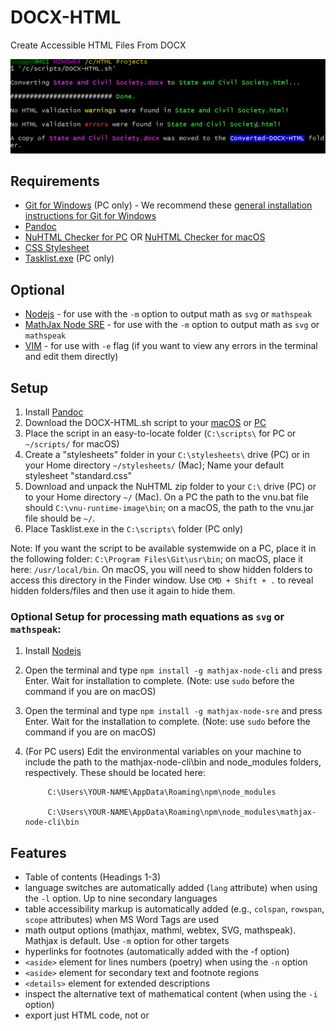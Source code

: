 # DOCX-HTML
Create Accessible HTML Files From DOCX

![DOCX-HTML Script Usage](https://github.com/polizoto/DOCX-HTML/blob/main/Screenshots/DOCX-HTML%20Script%20Usage.png)

## Requirements
- [Git for Windows](https://git-scm.com/download/win) (PC only) - We recommend these [general installation instructions for Git for Windows](https://phoenixnap.com/kb/how-to-install-git-windows)
- [Pandoc](https://pandoc.org/installing.html)
- [NuHTML Checker for PC](https://github.com/validator/validator/releases/download/20.6.30/vnu.windows.zip) OR [NuHTML Checker for macOS](https://github.com/validator/validator/releases/download/20.6.30/vnu.jar_20.6.30.zip)
- [CSS Stylesheet](https://github.com/polizoto/DOCX-HTML/blob/main/stylesheets/standard.css)
- [Tasklist.exe](https://www.computerhope.com/download/winxp.htm) (PC only)

## Optional
- [Nodejs](https://nodejs.org/en/) - for use with the `-m` option to output math as `svg` or `mathspeak`
- [MathJax Node SRE](https://www.npmjs.com/package/mathjax-node-sre) - for use with the `-m` option to output math as `svg` or `mathspeak`
- [VIM](https://www.vim.org/download.php) - for use with `-e` flag (if you want to view any errors in the terminal and edit them directly)

## Setup
1. Install [Pandoc](https://pandoc.org/installing.html)
2. Download the DOCX-HTML.sh script to your [macOS](https://github.com/polizoto/DOCX-HTML/blob/main/DOCX-HTML_mac.sh) or [PC](https://github.com/polizoto/DOCX-HTML/blob/main/DOCX-HTML.sh)
3. Place the script in an easy-to-locate folder (`C:\scripts\` for PC or `~/scripts/` for macOS)
4. Create a "stylesheets" folder in your `C:\stylesheets\` drive (PC) or in your Home directory `~/stylesheets/` (Mac); Name your default stylesheet "standard.css"
5. Download and unpack the NuHTML zip folder to your `C:\` drive (PC) or to your Home directory `~/` (Mac). On a PC the path to the vnu.bat file should `C:\vnu-runtime-image\bin`; on a macOS, the path to the vnu.jar file should be `~/`.
6. Place Tasklist.exe in the `C:\scripts\` folder (PC only)

Note: If you want the script to be available systemwide on a PC, place it in the following folder: `C:\Program Files\Git\usr\bin`; on macOS, place it here: `/usr/local/bin`. On macOS, you will need to show hidden folders to access this directory in the Finder window. Use `CMD + Shift + .` to reveal hidden folders/files and then use it again to hide them.

### Optional Setup for processing math equations as `svg` or `mathspeak`:
1. Install [Nodejs](https://nodejs.org/en/)
2. Open the terminal and type `npm install -g mathjax-node-cli` and press Enter. Wait for installation to complete. (Note: use `sudo` before the command if you are on macOS)
3. Open the terminal and type  `npm install -g mathjax-node-sre` and press Enter. Wait for the installation to complete. (Note: use `sudo` before the command if you are on macOS)
4. (For PC users) Edit the environmental variables on your machine to include the path to the mathjax-node-cli\bin and node_modules folders, respectively. These should be located here:

            C:\Users\YOUR-NAME\AppData\Roaming\npm\node_modules
          
            C:\Users\YOUR-NAME\AppData\Roaming\npm\node_modules\mathjax-node-cli\bin

## Features
- Table of contents (Headings 1-3)
- language switches are automatically added (`lang` attribute) when using the `-l` option. Up to nine secondary languages
- table accessibility markup is automatically added (e.g., `colspan`, `rowspan`, `scope` attributes) when MS Word Tags are used
- math output options (mathjax, mathml, webtex, SVG, mathspeak). Mathjax is default. Use `-m` option for other targets
- hyperlinks for footnotes (automatically added with the -f option)
- `<aside>` element for lines numbers (poetry) when using the `-n` option
- `<aside>` element for secondary text and footnote regions
- `<details>` element for extended descriptions
- inspect the alternative text of mathematical content (when using the `-i` option)
- export just HTML code, not <head> or <style> sections, for easier copying and pasting to LMS (when using the `-j` option)
- export new DOCX file for PDF workflows (when using `-p` option), which can be helpful for producing alternative text for math content
- receive HTML accessibility warnings and errors in the terminal (NuHTML checker)
- edit HTML directly with VIM in the terminal (when using the `-e` option)
- batch processing

## Overview
DOCX-HTML.sh is a bash script that converts DOCX files to HTML (web) format. The script performs numerous find and replace operations on an HTML file to ensure that the file is fully accessible to students using assistive technologies. 

This ReadMe has three parts: 
1. How to structure your MS Word document for use with the DOCX-HTML.sh script and
2. How to run the DOCX-HTML.sh script.
3. Further Resources

## Getting Started
Before using the DOCX-HTML.sh script, it is important to make sure that the MS Word document you are converting contains the following features:

- Heading structure
- Alternative text for images
- Page numbers  are styled as Heading 6 (for easier navigation)

In addition to these elements, there are some HTML accessibility features that are not added by the script unless you use “MS Word tags” in your document. These “tags” are detected by the script and replaced with the appropriate HTML elements and attributes. 

### MS Word Tags

For a complete list of the tags that are recognized by the DOCX-HTML.sh script, see the [MS Word Tags document](https://www.dropbox.com/s/lhogh996v2itfzq/MS%20Word%20Tags-DOCX-HTML.docx?dl=0). This document explains how each of the tags should be used in your MS Word document.

We will give a few examples of the most common tags below:

#### Secondary Text

When there is text in a document that is not essential to the main content (e.g., a sidebar), this is “secondary text”. On the line above secondary text, enter the following tag: 

`Secondary Text Begin:`

And on the line below secondary text, enter:

`Secondary Text End.`

#### Footnote Text
If there are footnotes in your document, make sure that these have superscript formatting. For the footnote references (on the bottom of each page OR at the end of the document) use the following tag above the footnote text region:

`Footnote Begin:`

And on the line below footnote text region, enter:

`Footnote End.`

#### Foreign Languages
The DOCX-HTML.sh script automatically makes English the default language for the HTML file. If there are other languages in your MS Word document, these languages need to be marked with language tags. 

Insert the following tag before the foreign language text:

`###1`

And enter the following tag after the foreign language text:

`%%%`

**Note:** These tags should be used in-line with text in your document. If there is more than one foreign language, use `###2` and `###3` before the second and  third foreign languages, respectively, and use the same ending tag (`%%%`) at the end of these passages. The DOCX-HTML.sh script can process up to nine foreign languages in your MS Word document.

#### Figure Captions
A figure caption is text that identifies an image. It is text that normally appears immediately before or after the image which help readers understand what the image is about. 

Write the following tag before figure caption:

`Figcaption Begin:`

And on the line below the figure caption text, enter:

`Figcaption End`

#### Extended Descriptions
If there are complex images in the document, write an extended description. Keep the alt text for this image short (What does it show?) and write “description to follow.” at the end of the alt text. 

Write your extended description and then add the following tag above the description:

`Description Begin:`

And on the line below the extended description, write:

`Description End.`

**Note:** Extended descriptions must come immediately after the image in the MS Word document for the DOCX-HTML.sh script to process the Description Begin: … Description End. tags successfully.

#### Table Captions
A table caption is text that identifies a table. It is text that normally appears immediately before or after the table. 

Write the following tag immediately before table captions in your MS Word document:

`Caption Begin:`

And on the line below the table caption, write:

`Caption End.`

**Note:** Table captions must come immediately before the table in the MS Word document for the DOCX-HTML.sh script to process the Caption Begin: … Caption End. tags successfully.

### MS Word Tables
#### General Information
There are two types of tables that you may encounter in your MS Word document: *simple* tables and *complex* tables.

A simple table is a table that has no merged cells. A complex table has merged cells and there is a different number of cells in each row of the table.

When you are working with simple tables, make sure that the “Header Row” checkbox is checked in the Table Style Options group of the Table Design Tab, when you insert your cursor in that table.

If it is a complex table and there are multiple column headers for cells in the table, make sure that the “Header Row” checkbox is unchecked when you insert your cursor in that table. See the example of [a complex table](https://www.dropbox.com/s/z87xgy61f6aa4uk/Complex%20Table%20-%20No%20Tags.docx?dl=0).

Note that columns 2-4 have children columns. When using the DOCX-HTML.sh script, this table should *not* have the “Header Row” marked.

#### Tags for MS Word Tables
If your table is simple, there usually isn’t anything else that you have to do than make sure that the “Header Row” is marked.

If your table is complex, however, you will need to add tags to the table to ensure that the table will be processed correctly by the DOC-HTML.sh script. Otherwise, you will need to do heavy editing of the HTML document in an HTML editor (e.g., Dreamweaver), which can significantly increase the amount of time you spend converting the document. 

For an extended explanation of how to use MS Word tags in tables for use with the DOCX-HTML.sh script, see the [MS Word Tags document](https://www.dropbox.com/s/lhogh996v2itfzq/MS%20Word%20Tags-DOCX-HTML.docx?dl=0). 

We will give a few examples of common MS Word tags for tables below:

##### Column Headers
When a cell in the first row of your table has multiple columns underneath it, we call this cell a “parent column header”. The cell is the parent of “children columns”. With this type of table, you will need to add tags so that the DOCX-HTML.sh script can determine the number of parent column headers and children columns correctly. 

See the example of a [complex table + column headers - with tags](https://www.dropbox.com/s/ue8z3krj0qtkk8z/Complex%20Table%20-%20With%20Tags.docx?dl=0)

In the first cell of this table, the tag begins with the number of children columns for this cell. There is only one column beneath this cell so we insert the number 1. Next we indicate that this cell is a column header by using `$`. Next we use the `@` symbol followed by the number of children columns of each parent column header (`122`) for the entire table. 

With the rest of the cells in the first row of this table, we again use tags to indicate the number of children columns underneath the cells (`2`) and to indicate that these cells are column header cells (`$`)

In the second row of the table, we also use the `$` tag to indicate that these cells are column headers. We do not use a number next to them because they are not parent column headers.

For more information about complex tables with parent column headers, see the [MS Word Tags document](https://www.dropbox.com/s/lhogh996v2itfzq/MS%20Word%20Tags-DOCX-HTML.docx?dl=0). 

##### Row Headers
When a cell in the left column of your table multiple rows to the right of it, we can this cell a "a parent row header". The cell is the parent of "children rows". With this type of table you will also need to add tags so that the DOCX-HTML.sh script can determine the number of parent row headers and children rows correctly.

See the example of a [complex table + row headers - with tags](https://www.dropbox.com/s/qbbokkkeijx4e7d/Complex%20Table%20%2B%20Parent%20Row%20Headers%20-%20With%20Tags.docx?dl=0).

In each of the "parent row header" cells in this table, we use tags to indicate the number of children rows (`3`) to the right of the cells and to indicate that these cells are row header cells (`^`).

In the second column of the table, we also use the `^` tag to indicate that these cells are row headers. We do not use a number next to them because they are not parent row headers.

For more information about complex tables with parent row headers, see the [MS Word Tags document](https://www.dropbox.com/s/lhogh996v2itfzq/MS%20Word%20Tags-DOCX-HTML.docx?dl=0).

### VBA Macros for MS Word Tags
To speed up the process of adding "tags" to your MS Word document, you can use VBA macros + your own keyboard shortcuts. 

See [VBA Macros - MS Word Tags](https://www.dropbox.com/s/d2h1da3wjbv7ngu/VBA%20Macros%20-%20MS%20Word%20Tags.txt?dl=0)

**Note**: MS Word Tags are case sensitive and must have any formatting such as styles, bold, italics, or superscripts applied to them.

## Usage

To use the script, follow these instructions:

1. Place the DOCX file(s) into a folder (e.g., "HTML Projects")
2. If you are on a PC, right click in the folder and select "Git Bash Here"; if you are on a macOS, open the terminal and change directories to the folder with the DOCX file(s).
3. In the terminal window, type the path to the script: `'/c/scripts/DOCX-HTML.sh'` (for PC) or `/scripts/DOCX-HTML_mac.sh` (for macOS). 
\[OPTIONAL\] use an option at runtime (see the help menu, `-h`, for more information)
4. Press ENTER to run the script on the DOCX file(s) in your current working directory. 
5. View the terminal output for any warnings or errors. The HTML files will be output to a folder with the same name as the DOCX in the current working directory. 

**Note:** on a macOS you will first need to use `chmod + x /scripts/DOCX-HTML_mac.sh` to make the script executable.

![DOCX-HTML Help Menu](https://github.com/polizoto/DOCX-HTML/blob/main/Screenshots/DOCX-HTML%20Help%20Menu.png)

## Sample Files

See the following documents for examples of DOCX files with "MS Word tags" and their HTML versions.

### Example 1: Multiple Languages (using the `-l` flag)

[Languages.docx](https://www.dropbox.com/s/vdnx0l76b8ljbhh/Languages.docx?dl=0) | [Languages.html](https://www.dropbox.com/s/18sfq3odvrxzh37/Languages.html?dl=0)

**Note:** When using the `-l` flag, you must enter the [ISO language code](https://www.loc.gov/standards/iso639-2/php/code_list.php) for the secondary language(s). Use the `-l` option before each ISO language code if there are multiple secondary languages. For example, `'/c/scripts/DOCX-HTML.sh' -l it -l fr`. In this example, there are two secondary languages, Italian (`it`) and French (`fr`). These are marked with `###1` and `###2`, respectively, in the MS Word document. See the [MS WORD Tags document](https://www.dropbox.com/s/lhogh996v2itfzq/MS%20Word%20Tags-DOCX-HTML.docx?dl=0) for more information about usage.

**N.B.** Secondary languages are displayed initially with a purple background for easier review and can then be removed by the user.

### Example 2: Complex Tables and Extended Descriptions

[Complex_tables.docx](https://www.dropbox.com/s/o4xjqqom0kps4p1/Complex_tables.docx?dl=0) | [Complex_tables.html](https://www.dropbox.com/s/7q3xayarh1mtgi0/Complex_tables.html?dl=0)

### Example 3: Footnote Text Regions (using the `-f` option for adding footnotes)

[Footnote.docx](https://www.dropbox.com/s/t4uayrlj416fp8u/Foonote.docx?dl=0) | [Footnote.html](https://www.dropbox.com/s/ss28xlr4amgla7f/Footnote.html?dl=0)

**Note:** Footnotes must be superscripted in the text. They also must have a footnote reference.

### Example 4: Line Numbers (using the `-n` flag)

[Line_Numbers.docx](https://www.dropbox.com/s/ppiaomhdyswv4ea/Line_Numbers.docx?dl=0) | [Line_Numbers.html](https://www.dropbox.com/s/1phyt3kciueorw6/Line_Numbers.html?dl=0)

### Example 5: Mathematical Content

[Math_test.docx](https://www.dropbox.com/s/mmd1htycv8e1zyd/Math_test.docx?dl=0) | [Math_test.html](https://www.dropbox.com/s/aeuw0xw0eyzkt8x/Math_test.html?dl=0)

**Note**: the DOCX-HTML.sh script processes mathematical content that is in OMML (Open Math Markup Language) *only*. MathType equations are not supported. See [GrindEQ's MathType to Equation tool](https://www.grindeq.com/index.php?p=download&lang=en) for converting MathType equations to MS Word Equations (OMML)

## More Resources

### AHG Conference - 2020

See the following links to the presentation and video tutorials from our workshop "Accessible HTML – Why It’s a Good Format for your Students and How to Create It!" delivered on November 17, 2020 at the [Accessing Higher Ground Conference - 2020](https://accessinghigherground.org/accessible-html-why-its-a-good-format-for-your-students-and-how-to-create-it/):

- [Accessing Higher Ground 2020 - Presentation](https://www.dropbox.com/s/yrbzebr9fwjntl6/Accessible%20HTML%20-%20AHG%202020.pptx?dl=0)
- [Accessing Higher Ground 2020 - Video Tutorials - Video 1](https://www.dropbox.com/s/16p5mi3as24wvr6/00%20Accessible%20HTML%20Setup%20-%20Open%20Captions.mp4?dl=0)
- [Accessing Higher Ground 2020 - Video Tutorials - Video 2](https://www.dropbox.com/s/bm3zothytudhl32/01%20Task%201%20-%20Create%20An%20HTML%20File%20-%20Open%20Captions.mp4?dl=0)
- [Accessing Higher Ground 2020 - Video Tutorials - Video 3](https://www.dropbox.com/s/vzam2sy3914dmbp/02%20Task%202%20-%20Using%20WAVE%20-%20Open%20Captions.mp4?dl=0)
- [Accessing Higher Ground 2020 - Video Tutorials - Video 4](https://www.dropbox.com/s/lj6kpziiyat6jse/03%20Task%203%20-%20Adding%20Tags%20to%20DOCX%20Files%20-%20Open%20Captions.mp4?dl=0)

**Note:** The current version of DOCX-HTML.sh script is slightly different than the version used at the AHG conference. There is now a version for the macOS as well.

### Math to HTML Workflow

See the following presentation entitled "Turning Math into HTML" delivered on April 28, 2021 for Phillip White and North Carolina accessibility professionals:

[Turning Math Into HTML - Presentation](https://youtu.be/ophpILKTVNI)

### Validate-HTML Script

- If you would like to run the NuHTML validator after creating an HTML file(s), you can use the Validate-HTML script (for PC):

[Validate-HTML.sh](https://www.dropbox.com/s/gt687u0dd55gk43/Validate-HTML.sh?dl=0) (for PC only)

macOS version forthcoming...

